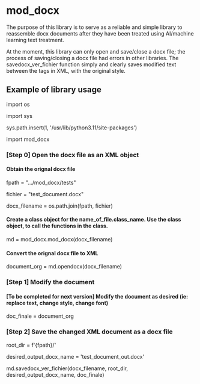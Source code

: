# mod_docx
The purpose of this library is to serve as a reliable and simple library to reassemble docx documents after they have been treated using AI/machine learning text treatment.

At the moment, this library can only open and save/close a docx file; the process of saving/closing a docx file had errors in other libraries. The savedocx_ver_fichier function simply and clearly saves modified text between the tags in XML, with the original style.

## Example of library usage
import os

import sys

sys.path.insert(1, '/usr/lib/python3.11/site-packages')

import mod_docx


### [Step 0] Open the docx file as an XML object
#### Obtain the orignal docx file
fpath = ".../mod_docx/tests"

fichier = "test_document.docx"

docx_filename = os.path.join(fpath, fichier)
        
#### Create a class object for the name_of_file.class_name. Use the class object, to call the functions in the class.
md = mod_docx.mod_docx(docx_filename)

#### Convert the orignal docx file to XML
document_org = md.opendocx(docx_filename)


### [Step 1] Modify the document
#### [To be completed for next version] Modify the document as desired (ie: replace text, change style, change font)
doc_finale = document_org

### [Step 2] Save the changed XML document as a docx file
root_dir = f'{fpath}/'

desired_output_docx_name = 'test_document_out.docx'

md.savedocx_ver_fichier(docx_filename, root_dir, desired_output_docx_name, doc_finale)
